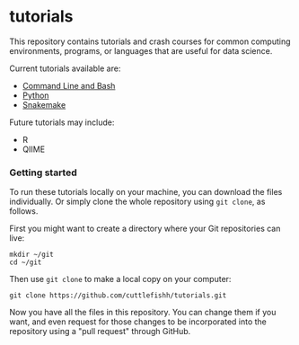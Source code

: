 # tutorials

This repository contains tutorials and crash courses for common computing environments, programs, or languages that are useful for data science.

Current tutorials available are:

* [Command Line and Bash](https://github.com/cuttlefishh/tutorials/tree/master/command-line)
* [Python](https://github.com/cuttlefishh/tutorials/tree/master/python)
* [Snakemake](https://github.com/cuttlefishh/tutorials/tree/master/snakemake)

Future tutorials may include:

* R
* QIIME

### Getting started

To run these tutorials locally on your machine, you can download the files individually. Or simply clone the whole repository using `git clone`, as follows.

First you might want to create a directory where your Git repositories can live:

```
mkdir ~/git
cd ~/git
```

Then use `git clone` to make a local copy on your computer:

```
git clone https://github.com/cuttlefishh/tutorials.git
```

Now you have all the files in this repository. You can change them if you want, and even request for those changes to be incorporated into the repository using a "pull request" through GitHub.
